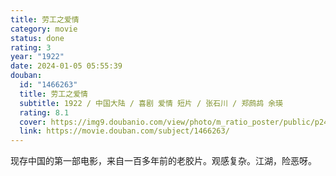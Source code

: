 ```yaml
---
title: 劳工之爱情
category: movie
status: done
rating: 3
year: "1922"
date: 2024-01-05 05:55:39
douban:
  id: "1466263"
  title: 劳工之爱情
  subtitle: 1922 / 中国大陆 / 喜剧 爱情 短片 / 张石川 / 郑鹧鸪 余瑛
  rating: 8.1
  cover: https://img9.doubanio.com/view/photo/m_ratio_poster/public/p2446210084.jpg
  link: https://movie.douban.com/subject/1466263/
---
```


现存中国的第一部电影，来自一百多年前的老胶片。观感复杂。江湖，险恶呀。
